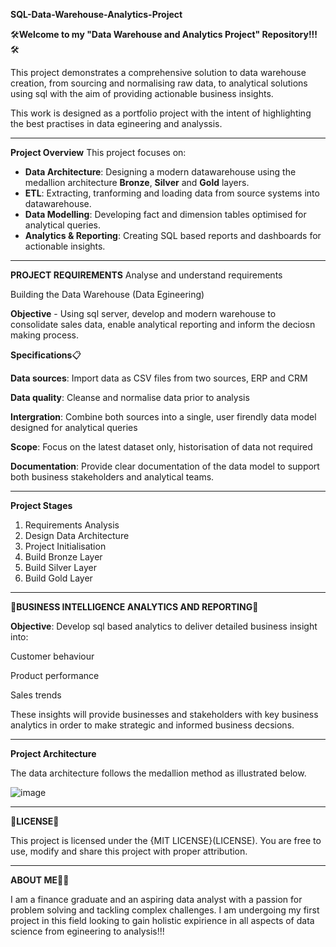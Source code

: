 **SQL-Data-Warehouse-Analytics-Project**

🛠️**Welcome to my "Data Warehouse and Analytics Project" Repository!!!** 🛠️

This project demonstrates a comprehensive solution to data warehouse creation, from sourcing and normalising raw data, to analytical solutions using sql with the aim of providing actionable business insights.

This work is designed as a portfolio project with the intent of highlighting the best practises in data egineering and analyssis.

-------------------------------------
**Project Overview**
This project focuses on:
  - **Data Architecture**: Designing a modern datawarehouse using the medallion architecture **Bronze**, **Silver** and **Gold** layers.
  - **ETL**: Extracting, tranforming and loading data from source systems into datawarehouse.
  - **Data Modelling**: Developing fact and dimension tables optimised for analytical queries.
  - **Analytics & Reporting**: Creating SQL based reports and dashboards for actionable insights.  

-------------------------------------
**PROJECT REQUIREMENTS** 
Analyse and understand requirements
  
Building the Data Warehouse (Data Egineering)

**Objective** - Using sql server, develop and modern warehouse to consolidate sales data, enable analytical reporting and inform the deciosn making process. 

**Specifications**📋

**Data sources**: Import data as CSV files from two sources, ERP and CRM

**Data quality**: Cleanse and normalise data prior to analysis 

**Intergration**: Combine both sources into a single, user firendly data model designed for analytical queries

**Scope**: Focus on the latest dataset only, historisation of data not required

**Documentation**: Provide clear documentation of the data model to support both business stakeholders and analytical teams.

---------------------------------------
**Project Stages**

1. Requirements Analysis
2. Design Data Architecture
3. Project Initialisation
4. Build Bronze Layer
5. Build Silver Layer
6. Build Gold Layer
---------------------------------------------------------

🏢**BUSINESS INTELLIGENCE ANALYTICS AND REPORTING**🏢

**Objective**:
Develop sql based analytics to deliver detailed business insight into:

Customer behaviour

Product performance 

Sales trends

These insights will provide businesses and stakeholders with key business analytics in order to make strategic and informed business decsions.  

----------------------------------------
**Project Architecture**

The data architecture follows the medallion method as illustrated below.

![image](https://github.com/user-attachments/assets/5b071bff-9752-4e45-bed2-826900e14640)

----------------------------------------
🪪**LICENSE**🪪

This project is licensed under the {MIT LICENSE}(LICENSE). You are free to use, modify and share this project with proper attribution. 

----------------------------------------
**ABOUT ME**🧑‍💼 

I am a finance graduate and an aspiring data analyst with a passion for problem solving and tackling complex challenges. I am undergoing my first project in this field looking to gain holistic expirience in all aspects of data science from egineering to analysis!!!  
